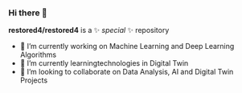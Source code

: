 ### Hi there 👋

**restored4/restored4** is a ✨ _special_ ✨ repository

- 🔭 I’m currently working on Machine Learning and Deep Learning Algorithms
- 🌱 I’m currently learningtechnologies in Digital Twin
- 👯 I’m looking to collaborate on Data Analysis, AI and Digital Twin Projects
